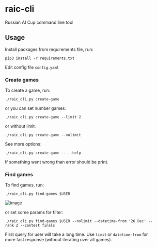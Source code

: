 # raic-cli
Russian AI Cup command line tool

## Usage
Install packages from requirements file, run:

```
pip3 install -r requirements.txt
```

Edit config file `config.yaml`

### Create games

To create a game, run:
```
./raic_cli.py create-game
```

or you can set number games:
```
./raic_cli.py create-game --limit 2
```

or without limit:
```
./raic_cli.py create-game --nolimit
```

See more options:
```
./raic_cli.py create-game -- --help
```

If something went wrong than error should be print.

### Find games

To find games, run:
```
./raic_cli.py find-games $USER
```
![image](https://user-images.githubusercontent.com/1968460/103151320-2369da80-478e-11eb-9b2c-761e4b34793c.png)



or set some params for filter:
```
./raic_cli.py find-games $USER --nolimit --datetime-from '26 Dec' --rank 2 --contest finals
```

First query for user will take a long time. Use `limit` or `datetime-from` for more fast response (without iterating over all games).
